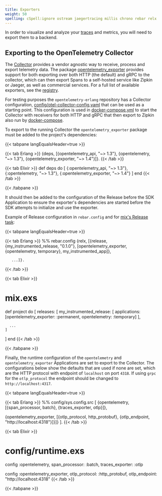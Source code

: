 ```yaml
---
title: Exporters
weight: 50
spelling: cSpell:ignore ostream jaegertracing millis chrono rebar relx
---
```


In order to visualize and analyze your [traces](/docs/concepts/signals/traces/)
and metrics, you will need to export them to a backend.

## Exporting to the OpenTelemetry Collector

The [Collector](/docs/collector/) provides a vendor agnostic way to receive,
process and export telemetry data. The package
[opentelemetry_exporter](https://hex.pm/packages/opentelemetry_exporter)
provides support for both exporting over both HTTP (the default) and gRPC to the
collector, which can then export Spans to a self-hosted service like Zipkin or
Jaeger, as well as commercial services. For a full list of available exporters,
see the [registry](/ecosystem/registry/?component=exporter).

For testing purposes the `opentelemetry-erlang` repository has a Collector
configuration,
[config/otel-collector-config.yaml](https://github.com/open-telemetry/opentelemetry-erlang/blob/main/config/otel-collector-config.yaml)
that can be used as a starting point. This configuration is used in
[docker-compose.yml](https://github.com/open-telemetry/opentelemetry-erlang/blob/main/docker-compose.yml)
to start the Collector with receivers for both HTTP and gRPC that then export to
Zipkin also run by [docker-compose](https://docs.docker.com/compose/).

To export to the running Collector the `opentelemetry_exporter` package must be
added to the project's dependencies:

<!-- markdownlint-disable -->
<!-- prettier-ignore-start -->
{{< tabpane langEqualsHeader=true >}}

{{< tab Erlang >}}
{deps, [{opentelemetry_api, "~> 1.3"},
        {opentelemetry, "~> 1.3"},
        {opentelemetry_exporter, "~> 1.4"}]}.
{{< /tab >}}

{{< tab Elixir >}}
def deps do
  [
    {:opentelemetry_api, "~> 1.3"},
    {:opentelemetry, "~> 1.3"},
    {:opentelemetry_exporter, "~> 1.4"}
  ]
end
{{< /tab >}}

{{< /tabpane >}}
<!-- prettier-ignore-end -->
<!-- markdownlint-restore -->

It should then be added to the configuration of the Release before the SDK
Application to ensure the exporter's dependencies are started before the SDK
attempts to initialize and use the exporter.

Example of Release configuration in `rebar.config` and for
[mix's Release task](https://hexdocs.pm/mix/Mix.Tasks.Release.html):

<!-- markdownlint-disable -->
<!-- prettier-ignore-start -->
{{< tabpane langEqualsHeader=true >}}

{{< tab Erlang >}}
%% rebar.config
{relx, [{release, {my_instrumented_release, "0.1.0"},
         [opentelemetry_exporter,
	      {opentelemetry, temporary},
          my_instrumented_app]},

       ...]}.
{{< /tab >}}

{{< tab Elixir >}}
# mix.exs
def project do
  [
    releases: [
      my_instrumented_release: [
        applications: [opentelemetry_exporter: :permanent, opentelemetry: :temporary]
      ],

      ...
    ]
  ]
end
{{< /tab >}}

{{< /tabpane >}}
<!-- prettier-ignore-end -->
<!-- markdownlint-restore -->

Finally, the runtime configuration of the `opentelemetry` and
`opentelemetry_exporter` Applications are set to export to the Collector. The
configurations below show the defaults that are used if none are set, which are
the HTTP protocol with endpoint of `localhost` on port `4318`. If using `grpc`
for the `otlp_protocol` the endpoint should be changed to
`http://localhost:4317`.

<!-- markdownlint-disable -->
<!-- prettier-ignore-start -->
{{< tabpane langEqualsHeader=true >}}

{{< tab Erlang >}}
%% config/sys.config.src
[
 {opentelemetry,
  [{span_processor, batch},
   {traces_exporter, otlp}]},

 {opentelemetry_exporter,
  [{otlp_protocol, http_protobuf},
   {otlp_endpoint, "http://localhost:4318"}]}]}
].
{{< /tab >}}

{{< tab Elixir >}}
# config/runtime.exs
config :opentelemetry,
  span_processor: :batch,
  traces_exporter: :otlp

config :opentelemetry_exporter,
  otlp_protocol: :http_protobuf,
  otlp_endpoint: "http://localhost:4318"
{{< /tab >}}

{{< /tabpane >}}
<!-- prettier-ignore-end -->
<!-- markdownlint-restore -->
